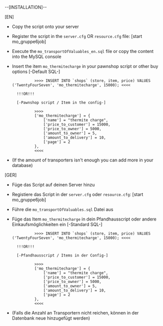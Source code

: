 --[INSTALLATION]--

[EN]
- Copy the script onto your server

- Register the script in the `server.cfg` OR `resource.cfg` file: [start mo_gruppe6job]

- Execute the `mo_transportOfValuables_en.sql` file or copy the content into the MySQL console

- Insert the item `mo_thermitecharge` in your pawnshop script or other buy options
		[-Default SQL-]
				
				>>>> INSERT INTO `shops` (store, item, price) VALUES ('TwentyFourSeven', 'mo_thermitecharge', 15000); <<<<
				
		!!!OR!!!
		
		[-Pawnshop script / Item in the config-]
		
				>>>>
				['mo_thermitecharge'] = {
					['name'] = "thermite charge",
					['price_to_customer'] = 15000,
					['price_to_owner'] = 5000,
					['amount_to_owner'] = 5,
					['amount_to_delivery'] = 10,
					['page'] = 2
				},
				<<<<

- (If the amount of transporters isn't enough you can add more in your database)



[GER]
- Füge das Script auf deinen Server hinzu

- Registiere das Script in der `server.cfg` oder `resource.cfg`: [start mo_gruppe6job]

- Führe die `mo_transportOfValuables.sql` Datei aus

- Füge das Item `mo_thermitecharge` in dein Pfandhausscript oder andere Einkaufsmöglichkeiten ein
		[-Standard SQL-]
				
				>>>> INSERT INTO `shops` (store, item, price) VALUES ('TwentyFourSeven', 'mo_thermitecharge', 15000); <<<<
		
		!!!OR!!!
		
		[-Pfandhausscript / Items in der Config-]
				
				>>>>
				['mo_thermitecharge'] = {
					['name'] = "thermite charge",
					['price_to_customer'] = 15000,
					['price_to_owner'] = 5000,
					['amount_to_owner'] = 5,
					['amount_to_delivery'] = 10,
					['page'] = 2
				},
				<<<<

- (Falls die Anzahl an Transportern nicht reichen, können in der Datenbank neue hinzugefügt werden)